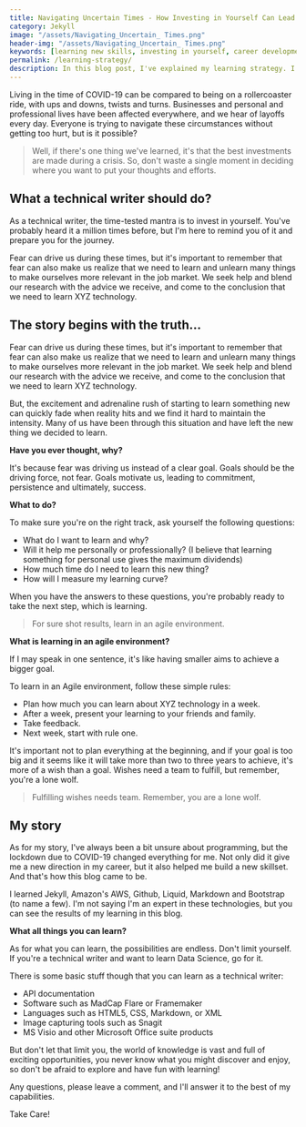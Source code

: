 ```yaml
---
title: Navigating Uncertain Times - How Investing in Yourself Can Lead to Success
category: Jekyll
image: "/assets/Navigating_Uncertain_ Times.png"
header-img: "/assets/Navigating_Uncertain_ Times.png"
keywords: [learning new skills, investing in yourself, career development, job market relevance, agile learning environment, overcoming fear, motivation and commitment, learning during a crisis, personal and professional growth, COVID-19 and career impact]
permalink: /learning-strategy/
description: In this blog post, I've explained my learning strategy. I've been following this strategy for quite some time now, and the results are just amazing. I like to call it "Learning in an agile environment." I'm sure it will help you in learning something useful in these trying times.
---
```


Living in the time of COVID-19 can be compared to being on a rollercoaster ride, with ups and downs, twists and turns. Businesses and personal and professional lives have been affected everywhere, and we hear of layoffs every day. Everyone is trying to navigate these circumstances without getting too hurt, but is it possible?

> Well, if there's one thing we've learned, it's that the best investments are made during a crisis. So, don't waste a single moment in deciding where you want to put your thoughts and efforts.

## What a technical writer should do?

As a technical writer, the time-tested mantra is to invest in yourself. You've probably heard it a million times before, but I'm here to remind you of it and prepare you for the journey.

Fear can drive us during these times, but it's important to remember that fear can also make us realize that we need to learn and unlearn many things to make ourselves more relevant in the job market. We seek help and blend our research with the advice we receive, and come to the conclusion that we need to learn XYZ technology.

## The story begins with the truth...

Fear can drive us during these times, but it's important to remember that fear can also make us realize that we need to learn and unlearn many things to make ourselves more relevant in the job market. We seek help and blend our research with the advice we receive, and come to the conclusion that we need to learn XYZ technology.

But, the excitement and adrenaline rush of starting to learn something new can quickly fade when reality hits and we find it hard to maintain the intensity. Many of us have been through this situation and have left the new thing we decided to learn.

**Have you ever thought, why?**

It's because fear was driving us instead of a clear goal. Goals should be the driving force, not fear. Goals motivate us, leading to commitment, persistence and ultimately, success.

**What to do?**

To make sure you're on the right track, ask yourself the following questions:

* What do I want to learn and why?
* Will it help me personally or professionally? (I believe that learning something for personal use gives the maximum dividends)
* How much time do I need to learn this new thing?
* How will I measure my learning curve?

When you have the answers to these questions, you're probably ready to take the next step, which is learning.

> For sure shot results, learn in an agile environment.

**What is learning in an agile environment?**

If I may speak in one sentence, it's like having smaller aims to achieve a bigger goal.

To learn in an Agile environment, follow these simple rules:

* Plan how much you can learn about XYZ technology in a week.
* After a week, present your learning to your friends and family.
* Take feedback.
* Next week, start with rule one.

It's important not to plan everything at the beginning, and if your goal is too big and it seems like it will take more than two to three years to achieve, it's more of a wish than a goal. Wishes need a team to fulfill, but remember, you're a lone wolf.

> Fulfilling wishes needs team. Remember, you are a lone wolf.

## My story

As for my story, I've always been a bit unsure about programming, but the lockdown due to COVID-19 changed everything for me. Not only did it give me a new direction in my career, but it also helped me build a new skillset. And that's how this blog came to be.

I learned Jekyll, Amazon's AWS, Github, Liquid, Markdown and Bootstrap (to name a few). I'm not saying I'm an expert in these technologies, but you can see the results of my learning in this blog.

**What all things you can learn?**

As for what you can learn, the possibilities are endless. Don't limit yourself. If you're a technical writer and want to learn Data Science, go for it.

There is some basic stuff though that you can learn as a technical writer:

 - API documentation
 - Software such as MadCap Flare or Framemaker
 - Languages such as HTML5, CSS, Markdown, or XML
 - Image capturing tools such as Snagit
 - MS Visio and other Microsoft Office suite products
   
But don't let that limit you, the world of knowledge is vast and full of exciting opportunities, you never know what you might discover and enjoy, so don't be afraid to explore and have fun with learning!

Any questions, please leave a comment, and I'll answer it to the best of my capabilities.

Take Care!
